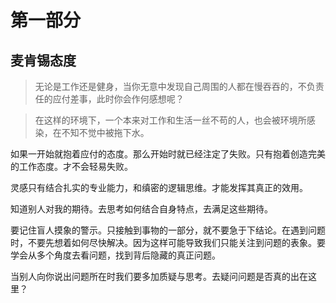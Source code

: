 # 第一部分

## 麦肯锡态度

> 无论是工作还是健身，当你无意中发现自己周围的人都在慢吞吞的，不负责任的应付差事，此时你会作何感想呢？

> 在这样的环境下，一个本来对工作和生活一丝不苟的人，也会被环境所感染，在不知不觉中被拖下水。

如果一开始就抱着应付的态度。那么开始时就已经注定了失败。只有抱着创造完美的工作态度。才不会轻易失败。

灵感只有结合扎实的专业能力，和缜密的逻辑思维。才能发挥其真正的效用。

知道别人对我的期待。去思考如何结合自身特点，去满足这些期待。

要记住盲人摸象的警示。只接触到事物的一部分，就不要急于下结论。在遇到问题时，不要先想着如何尽快解决。因为这样可能导致我们只能关注到问题的表象。要学会从多个角度去看问题，找到背后隐藏的真正问题。

当别人向你说出问题所在时我们要多加质疑与思考。去疑问问题是否真的出在这里？
